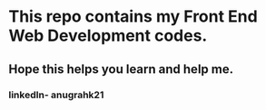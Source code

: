 # This repo contains my Front End Web Development codes.

## Hope this helps you learn and help me.

### linkedIn- anugrahk21
 
